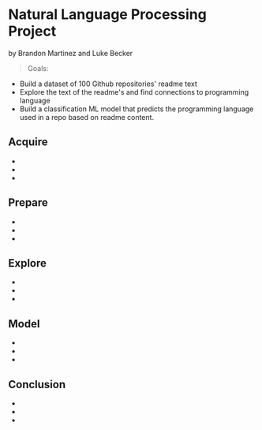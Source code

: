 # Natural Language Processing Project
by Brandon Martinez and Luke Becker

>Goals:
- Build a dataset of 100 Github repositories' readme text
- Explore the text of the readme's and find connections to programming language
- Build a classification ML model that predicts the programming language used in a repo based on readme content. 

## Acquire
-
-
-
## Prepare
-
-
-
## Explore
-
-
-
## Model
-
-
-
## Conclusion
-
-
-